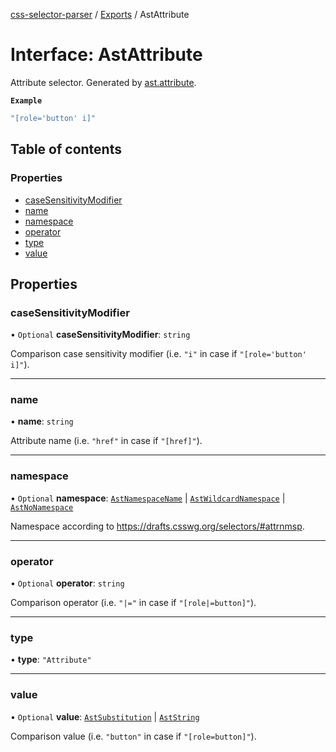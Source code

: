 [css-selector-parser](../../README.md) / [Exports](../modules.md) / AstAttribute

# Interface: AstAttribute

Attribute selector.
Generated by [ast.attribute](AstFactory.md#attribute).

**`Example`**

```ts
"[role='button' i]"
```

## Table of contents

### Properties

- [caseSensitivityModifier](AstAttribute.md#casesensitivitymodifier)
- [name](AstAttribute.md#name)
- [namespace](AstAttribute.md#namespace)
- [operator](AstAttribute.md#operator)
- [type](AstAttribute.md#type)
- [value](AstAttribute.md#value)

## Properties

### caseSensitivityModifier

• `Optional` **caseSensitivityModifier**: `string`

Comparison case sensitivity modifier (i.e. `"i"` in case if `"[role='button' i]"`).

___

### name

• **name**: `string`

Attribute name (i.e. `"href"` in case if `"[href]"`).

___

### namespace

• `Optional` **namespace**: [`AstNamespaceName`](AstNamespaceName.md) \| [`AstWildcardNamespace`](AstWildcardNamespace.md) \| [`AstNoNamespace`](AstNoNamespace.md)

Namespace according to https://drafts.csswg.org/selectors/#attrnmsp.

___

### operator

• `Optional` **operator**: `string`

Comparison operator (i.e. `"|="` in case if `"[role|=button]"`).

___

### type

• **type**: ``"Attribute"``

___

### value

• `Optional` **value**: [`AstSubstitution`](AstSubstitution.md) \| [`AstString`](AstString.md)

Comparison value (i.e. `"button"` in case if `"[role=button]"`).
